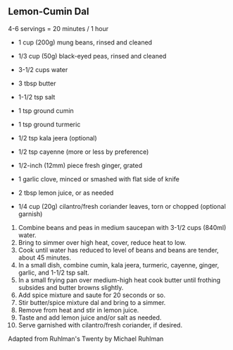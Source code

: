 ## Lemon-Cumin Dal

4-6 servings = 20 minutes / 1 hour

* 1 cup (200g) mung beans, rinsed and cleaned
* 1/3 cup (50g) black-eyed peas, rinsed and cleaned
* 3-1/2 cups water

* 3 tbsp butter
* 1-1/2 tsp salt
* 1 tsp ground cumin
* 1 tsp ground turmeric
* 1/2 tsp kala jeera (optional)
* 1/2 tsp cayenne (more or less by preference)
* 1/2-inch (12mm) piece fresh ginger, grated
* 1 garlic clove, minced or smashed with flat side of knife

* 2 tbsp lemon juice, or as needed
* 1/4 cup (20g) cilantro/fresh coriander leaves, torn or chopped (optional garnish)

1. Combine beans and peas in medium saucepan with 3-1/2 cups (840ml) water.
2. Bring to simmer over high heat, cover, reduce heat to low.
3. Cook until water has reduced to level of beans and beans are tender, about 45 minutes.
4. In a small dish, combine cumin, kala jeera, turmeric, cayenne, ginger, garlic, and 1-1/2 tsp salt.
5. In a small frying pan over medium-high heat cook butter until frothing subsides and butter browns slightly.
6. Add spice mixture and saute for 20 seconds or so.
7. Stir butter/spice mixture dal and bring to a simmer.
8. Remove from heat and stir in lemon juice.
9. Taste and add lemon juice and/or salt as needed.
10. Serve garnished with cilantro/fresh coriander, if desired.

Adapted from Ruhlman's Twenty by Michael Ruhlman
